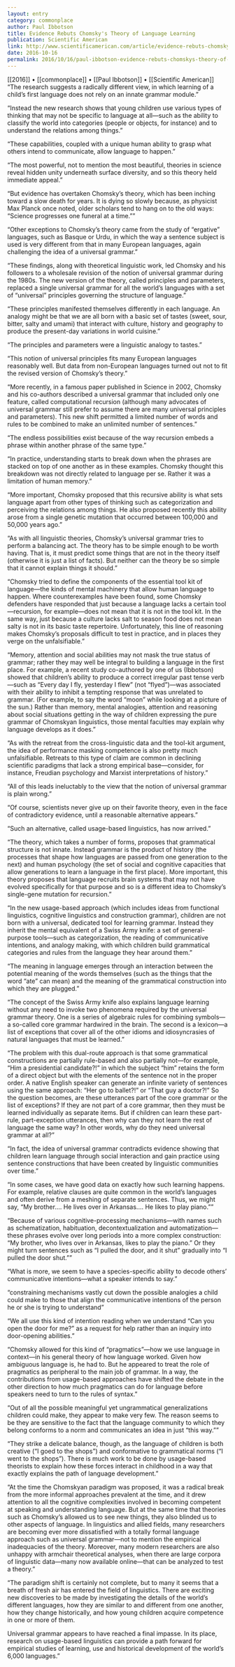 ```yaml
---
layout: entry
category: commonplace
author: Paul Ibbotson
title: Evidence Rebuts Chomsky's Theory of Language Learning
publication: Scientific American
link: http://www.scientificamerican.com/article/evidence-rebuts-chomsky-s-theory-of-language-learning/
date: 2016-10-16
permalink: 2016/10/16/paul-ibbotson-evidence-rebuts-chomskys-theory-of-language-learning
---
```


[[2016]] • [[commonplace]] • [[Paul Ibbotson]] • [[Scientific American]]
 
“The research suggests a radically different view, in which learning of a child’s first language does not rely on an innate grammar module.”


“Instead the new research shows that young children use various types of thinking that may not be specific to language at all—such as the ability to classify the world into categories (people or objects, for instance) and to understand the relations among things.”


“These capabilities, coupled with a unique hu­­­man ability to grasp what others intend to communicate, allow language to happen.”


“The most powerful, not to mention the most beautiful, theories in science reveal hidden unity underneath surface diversity, and so this theory held immediate appeal.”


“But evidence has overtaken Chomsky’s theory, which has been inching toward a slow death for years. It is dying so slowly because, as physicist Max Planck once noted, older scholars tend to hang on to the old ways: “Science progresses one funeral at a time.””


“Other exceptions to Chomsky’s theory came from the study of “ergative” languages, such as Basque or Urdu, in which the way a sentence subject is used is very different from that in many European languages, again challenging the idea of a universal grammar.”


“These findings, along with theoretical linguistic work, led Chomsky and his followers to a wholesale revision of the notion of universal grammar during the 1980s. The new version of the theory, called principles and parameters, replaced a single universal grammar for all the world’s languages with a set of “universal” principles governing the structure of language.”


“These principles manifested themselves differently in each language. An analogy might be that we are all born with a basic set of tastes (sweet, sour, bitter, salty and umami) that interact with culture, history and geography to produce the present-day variations in world cuisine.”


“The principles and parameters were a linguistic analogy to tastes.”


“This notion of universal principles fits many European languages reasonably well. But data from non-European languages turned out not to fit the revised version of Chomsky’s theory.”


“More recently, in a famous paper published in Science in 2002, Chomsky and his co-authors described a universal grammar that included only one feature, called computational recursion (although many advocates of universal grammar still prefer to assume there are many universal principles and parameters). This new shift permitted a limited number of words and rules to be combined to make an unlimited number of sentences.”


“The endless possibilities exist because of the way recursion embeds a phrase within another phrase of the same type.”


“In practice, understanding starts to break down when the phrases are stacked on top of one another as in these examples. Chomsky thought this breakdown was not directly related to language per se. Rather it was a limitation of human memory.”


“More important, Chomsky proposed that this recursive ability is what sets language apart from other types of thinking such as categorization and perceiving the relations among things. He also proposed recently this ability arose from a single genetic mutation that occurred be­tween 100,000 and 50,000 years ago.”


“As with all linguistic theories, Chomsky’s universal grammar tries to perform a balancing act. The theory has to be simple enough to be worth having. That is, it must predict some things that are not in the theory itself (otherwise it is just a list of facts). But neither can the theory be so simple that it cannot explain things it should.”


“Chomsky tried to define the components of the essential tool kit of language—the kinds of mental machinery that allow hu­­man language to happen. Where counterexamples have been found, some Chomsky defenders have responded that just be­­cause a language lacks a certain tool—recursion, for example—does not mean that it is not in the tool kit. In the same way, just because a culture lacks salt to season food does not mean salty is not in its basic taste repertoire. Unfortunately, this line of reasoning makes Chomsky’s proposals difficult to test in practice, and in places they verge on the unfalsifiable.”


“Memory, attention and social abilities may not mask the true status of grammar; rather they may well be integral to building a language in the first place. For example, a recent study co-authored by one of us (Ibbotson) showed that children’s ability to produce a correct irregular past tense verb—such as “Every day I fly, yesterday I flew” (not “flyed”)—was associated with their ability to inhibit a tempting response that was unrelated to grammar. (For example, to say the word “moon” while looking at a picture of the sun.) Rather than memory, mental analogies, attention and reasoning about social situations getting in the way of children expressing the pure grammar of Chomskyan linguistics, those mental faculties may explain why language develops as it does.”


“As with the retreat from the cross-linguistic data and the tool-kit argument, the idea of performance masking competence is also pretty much unfalsifiable. Retreats to this type of claim are common in declining scientific paradigms that lack a strong em­­pirical base—consider, for instance, Freudian psychology and Marxist in­­terpretations of history.”


“All of this leads ineluctably to the view that the notion of universal grammar is plain wrong.”


“Of course, scientists never give up on their favorite theory, even in the face of contradictory evidence, until a reasonable alternative appears.”


“Such an alternative, called usage-based linguistics, has now arrived.”


“The theory, which takes a number of forms, proposes that grammatical structure is not in­­nate. Instead grammar is the product of history (the processes that shape how languages are passed from one generation to the next) and human psychology (the set of social and cognitive capacities that allow generations to learn a language in the first place). More important, this theory proposes that language recruits brain systems that may not have evolved specifically for that purpose and so is a different idea to Chomsky’s single-gene mutation for recursion.”


“In the new usage-based approach (which includes ideas from functional linguistics, cognitive linguistics and construction grammar), children are not born with a universal, dedicated tool for learning grammar. Instead they inherit the mental equivalent of a Swiss Army knife: a set of general-purpose tools—such as categorization, the reading of communicative intentions, and analogy making, with which children build grammatical categories and rules from the language they hear around them.”


“The meaning in language emerges through an interaction between the potential meaning of the words themselves (such as the things that the word “ate” can mean) and the meaning of the grammatical construction into which they are plugged.”


“The concept of the Swiss Army knife also explains language learning without any need to invoke two phenomena required by the universal grammar theory. One is a series of algebraic rules for combining symbols—a so-called core grammar hardwired in the brain. The second is a lexicon—a list of exceptions that cover all of the other idioms and idiosyncrasies of natural languages that must be learned.”


“The problem with this dual-route approach is that some grammatical constructions are partially rule-based and also partially not—for example, “Him a presidential candidate?!” in which the subject “him” retains the form of a direct object but with the elements of the sentence not in the proper order. A native English speaker can generate an infinite variety of sentences using the same approach: “Her go to ballet?!” or “That guy a doctor?!” So the question becomes, are these utterances part of the core grammar or the list of exceptions? If they are not part of a core grammar, then they must be learned individually as separate items. But if children can learn these part-rule, part-exception utterances, then why can they not learn the rest of language the same way? In other words, why do they need universal grammar at all?”


“In fact, the idea of universal grammar contradicts evidence showing that children learn language through social interaction and gain practice using sentence constructions that have been created by linguistic communities over time.”


“In some cases, we have good data on exactly how such learning happens. For example, relative clauses are quite common in the world’s languages and often derive from a meshing of separate sentences. Thus, we might say, “My brother.... He lives over in Arkansas.... He likes to play piano.””


“Because of various cognitive-processing mechanisms—with names such as schematization, habituation, decontextualization and automatization—these phrases evolve over long periods into a more complex construction: “My brother, who lives over in Arkansas, likes to play the piano.” Or they might turn sentences such as “I pulled the door, and it shut” gradually into “I pulled the door shut.””


“What is more, we seem to have a species-specific ability to de­­code others’ communicative intentions—what a speaker intends to say.”


“constraining mechanisms vastly cut down the possible analogies a child could make to those that align the communicative intentions of the person he or she is trying to understand”


“We all use this kind of intention reading when we understand “Can you open the door for me?” as a request for help rather than an inquiry into door-opening abilities.”


“Chomsky allowed for this kind of “pragmatics”—how we use language in context—in his general theory of how language worked. Given how ambiguous language is, he had to. But he appeared to treat the role of pragmatics as peripheral to the main job of grammar. In a way, the contributions from usage-based approaches have shifted the debate in the other direction to how much pragmatics can do for language before speakers need to turn to the rules of syntax.”


“Out of all the possible meaningful yet ungrammatical generalizations children could make, they appear to make very few. The reason seems to be they are sensitive to the fact that the language community to which they belong conforms to a norm and communicates an idea in just “this way.””


“They strike a delicate balance, though, as the language of children is both creative (“I goed to the shops”) and conformative to grammatical norms (“I went to the shops”). There is much work to be done by usage-based theorists to explain how these forces interact in childhood in a way that exactly explains the path of language development.”


“At the time the Chomskyan paradigm was proposed, it was a radical break from the more informal approaches prevalent at the time, and it drew attention to all the cognitive complexities in­­volved in becoming competent at speaking and understanding language. But at the same time that theories such as Chomsky’s allowed us to see new things, they also blinded us to other aspects of language. In linguistics and allied fields, many researchers are be­­coming ever more dissatisfied with a totally formal language approach such as universal grammar—not to mention the empirical inadequacies of the theory. Moreover, many modern re­­searchers are also unhappy with armchair theoretical analyses, when there are large corpora of linguistic data—many now available online—that can be analyzed to test a theory.”


“The paradigm shift is certainly not complete, but to many it seems that a breath of fresh air has entered the field of linguistics. There are exciting new discoveries to be made by investigating the details of the world’s different languages, how they are similar to and different from one another, how they change historically, and how young children acquire competence in one or more of them.


Universal grammar appears to have reached a final impasse. In its place, research on usage-based linguistics can provide a path forward for empirical studies of learning, use and historical development of the world’s 6,000 languages.”

